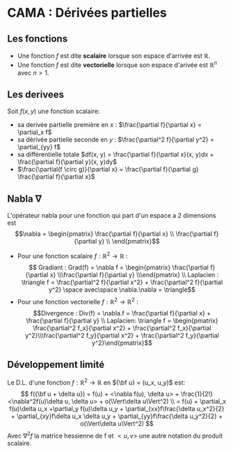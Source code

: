 # CAMA : Dérivées partielles
## Les fonctions
* Une fonction $f$ est dite **scalaire** lorsque son espace d'arrivée est $\mathbb{R}$.
* Une fonction $f$ est dite **vectorielle** lorsque son espace d'arivée est $\mathbb{R}^n$ avec $n \gt 1$.

## Les derivees
Soit $f(x, y)$ une fonction scalaire:
* sa derivée partielle première en $x$ : $\frac{\partial f}{\partial x} = \partial_x f$
* sa dérivée partielle seconde en $y$ : $\frac{\partial^2 f}{\partial y^2} = \partial_{yy} f$
* sa différentielle totale $df(x, y) = \frac{\partial f}{\partial x}(x, y)dx + \frac{\partial f}{\partial y}(x, y)dy$
* $\frac{\partial(f \circ g)}{\partial x} = \frac{\partial f}{\partial g} \frac{\partial f}{\partial x}$

## Nabla $\nabla$
L'opérateur nabla pour une fonction qui part d'un espace a 2 dimensions est $$\nabla =
\begin{pmatrix}
\frac{\partial f}{\partial x} \\
\frac{\partial f}{\partial y} \\
\end{pmatrix}$$
* Pour une fonction scalaire $f:\mathbb{R}^2\to\mathbb{R}$ : $$ Gradiant : Grad(f) = \nabla f = \begin{pmatrix} \frac{\partial f}{\partial x} \\\frac{\partial f}{\partial y} \\\end{pmatrix} \\ Laplacien : \triangle f = \frac{\partial^2 f}{\partial x^2} + \frac{\partial^2 f}{\partial y^2} \space avec\space \nabla.\nabla = \triangle$$
* Pour une fonction vectorielle $f:\mathbb{R}^2\to\mathbb{R}^2$ : $$Divergence : Div(f) = \nabla.f = \frac{\partial f}{\partial x} + \frac{\partial f}{\partial y} \\ Laplacien: \triangle f = \begin{pmatrix} \frac{\partial^2 f_x}{\partial x^2} + \frac{\partial^2 f_x}{\partial y^2}\\\frac{\partial^2 f_y}{\partial x^2} + \frac{\partial^2 f_y}{\partial y^2}\end{pmatrix}$$

## Développement limité
Le D.L. d'une fonction $f:\mathbb{R}^2\to\mathbb{R}$ en ${\bf u} = (u_x, u_y)$ est:
$$
f({\bf u + \delta u}) 
= f(u) + <\nabla f(u), \delta u> + \frac{1}{2!}<\nabla^2f(u)\delta u, \delta u> + o(\Vert\delta u\Vert^2) \\ = f(u) + \partial_x f(u)\delta u_x +\partial_y f(u)\delta u_y + \partial_{xx}f\frac{\delta u_x^2}{2} + \partial_{xy}f\delta u_x \delta u_y + \partial_{yy}f\frac{\delta u_y^2}{2} + o(\Vert\delta u\Vert^2)
$$
Avec $\nabla^2 f$ la matrice hessienne de f et $<u, v>$ une autre notation du produit scalaire.